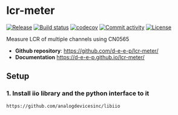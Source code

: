 # lcr-meter

[![Release](https://img.shields.io/github/v/release/d-e-e-p/lcr-meter)](https://img.shields.io/github/v/release/d-e-e-p/lcr-meter)
[![Build status](https://img.shields.io/github/actions/workflow/status/d-e-e-p/lcr-meter/main.yml?branch=main)](https://github.com/d-e-e-p/lcr-meter/actions/workflows/main.yml?query=branch%3Amain)
[![codecov](https://codecov.io/gh/d-e-e-p/lcr-meter/branch/main/graph/badge.svg)](https://codecov.io/gh/d-e-e-p/lcr-meter)
[![Commit activity](https://img.shields.io/github/commit-activity/m/d-e-e-p/lcr-meter)](https://img.shields.io/github/commit-activity/m/d-e-e-p/lcr-meter)
[![License](https://img.shields.io/github/license/d-e-e-p/lcr-meter)](https://img.shields.io/github/license/d-e-e-p/lcr-meter)

Measure LCR of multiple channels using CN0565

- **Github repository**: <https://github.com/d-e-e-p/lcr-meter/>
- **Documentation** <https://d-e-e-p.github.io/lcr-meter/>

## Setup

### 1. Install iio library and the python interface to it

```bash
https://github.com/analogdevicesinc/libiio
```

